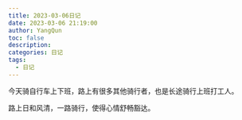 ```yaml
---
title: 2023-03-06日记
date: 2023-03-06 21:19:00
author: YangQun
toc: false
description:
categories: 日记
tags:
  - 日记
---
```




今天骑自行车上下班，路上有很多其他骑行者，也是长途骑行上班打工人。

路上日和风清，一路骑行，使得心情舒畅豁达。
